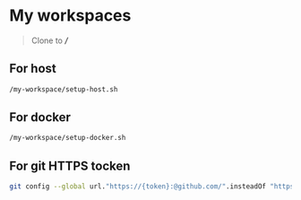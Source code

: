 # My workspaces

> Clone to ***/*** 

## For host
```bash
/my-workspace/setup-host.sh
```

## For docker
```bash
/my-workspace/setup-docker.sh
```

## For git HTTPS tocken
```bash
git config --global url."https://{token}:@github.com/".insteadOf "https://github.com/"
```